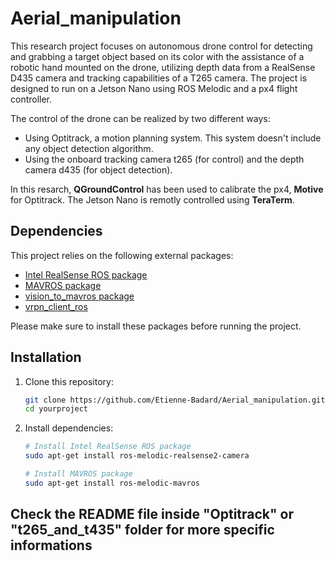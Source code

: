 # Aerial_manipulation
This research project focuses on autonomous drone control for detecting and grabbing a target object based on its color with the assistance of a robotic hand mounted on the drone, utilizing depth data from a RealSense D435 camera and tracking capabilities of a T265 camera. The project is designed to run on a Jetson Nano using ROS Melodic and a px4 flight controller.

The control of the drone can be realized by two different ways:
- Using Optitrack, a motion planning system. This system doesn't include any object detection algorithm.
- Using the onboard tracking camera t265 (for control) and the depth camera d435 (for object detection).

In this resarch, **QGroundControl** has been used to calibrate the px4, **Motive** for Optitrack. The Jetson Nano is remotly controlled using **TeraTerm**.


## Dependencies

This project relies on the following external packages:

- [Intel RealSense ROS package](https://github.com/IntelRealSense/realsense-ros.git)
- [MAVROS package](https://github.com/mavlink/mavros.git)
- [vision_to_mavros package](https://github.com/thien94/vision_to_mavros.git)
- [vrpn_client_ros](https://github.com/ros-drivers/vrpn_client_ros.git)

Please make sure to install these packages before running the project.


## Installation

1. Clone this repository:
    ```bash
    git clone https://github.com/Etienne-Badard/Aerial_manipulation.git
    cd yourproject
    ```

2. Install dependencies:
    ```bash
    # Install Intel RealSense ROS package
    sudo apt-get install ros-melodic-realsense2-camera
    
    # Install MAVROS package
    sudo apt-get install ros-melodic-mavros
    ```

## Check the README file inside "Optitrack" or "t265_and_t435" folder for more specific informations
